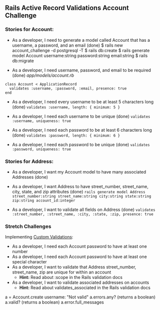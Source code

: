## Rails Active Record Validations Account Challenge

### Stories for Account:
- As a developer, I need to generate a model called Account that has a username, a password, and an email (done)
$ rails new account_challenge -d postgresql -T
$ rails db:create
$ rails generate model Account username:string password:string email:string
$ rails db:migrate

- As a developer, I need username, password, and email to be required (done)
*app/models/account.rb*
```
class Account < ApplicationRecord
  validates :username, :password, :email, presence: true
end
```
- As a developer, I need every username to be at least 5 characters long (done)
`validates :username, length: { minimum: 5 }`

- As a developer, I need each username to be unique (done)
`validates :username, uniqueness: true`

- As a developer, I need each password to be at least 6 characters long (done)
`validates :password, length: { minimum: 6 }`

- As a developer, I need each password to be unique (done)
`validates :password, uniqueness: true`


### Stories for Address:
- As a developer, I want my Account model to have many associated Addresses (done)

- As a developer, I want Address to have street_number, street_name, city, state, and zip attributes (done)
`rails generate model Address street_number:string street_name:string city:string state:string zip:string account_id:integer`

- As a developer, I want to validate all fields on Address (done)
`validates :street_number, :street_name, :city, :state, :zip, presence: true`

### Stretch Challenges
Implementing [Custom Validations](https://guides.rubyonrails.org/active_record_validations.html#performing-custom-validations):

- As a developer, I need each Account password to have at least one number
- As a developer, I need each Account password to have at least one special character
- As a developer, I want to validate that Address street_number, street_name, zip are unique for within an account
	- **Hint:** Read about :scope in the Rails validation docs
- As a developer, I want to validate associated addresses on accounts
	- **Hint:** Read about validates_associated in the Rails validation docs




a = Account.create username: "Not valid"
a.errors.any? (returns a boolean)
a.valid? (returns a boolean)
a.error.full_messages
